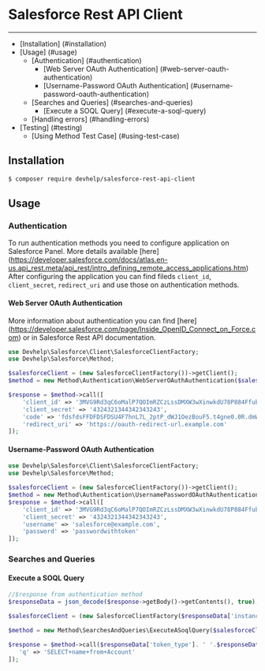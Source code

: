 # Salesforce Rest API Client
------------

* [Installation] (#installation)
* [Usage] (#usage)
    * [Authentication] (#authentication)
        * [Web Server OAuth Authentication] (#web-server-oauth-authentication)
        * [Username-Password OAuth Authentication] (#username-password-oauth-authentication)
    * [Searches and Queries] (#searches-and-queries)
        * [Execute a SOQL Query] (#execute-a-soql-query)
    * [Handling errors] (#handling-errors)
* [Testing] (#testing)
    * [Using Method Test Case] (#using-test-case)
    
## Installation

```sh
$ composer require devhelp/salesforce-rest-api-client
```

## Usage

### Authentication

To run authentication methods you need to configure application on Salesforce Panel. 
More details available [here] (https://developer.salesforce.com/docs/atlas.en-us.api_rest.meta/api_rest/intro_defining_remote_access_applications.htm)
After configuring the application you can find fileds `client_id`, `client_secret`, `redirect_uri` and use those on authentication methods.

#### Web Server OAuth Authentication

More information about authentication you can find [here] (https://developer.salesforce.com/page/Inside_OpenID_Connect_on_Force.com) 
or in Salesforce Rest API documentation. 

```php
use Devhelp\Salesforce\Client\SalesforceClientFactory;
use Devhelp\Salesforce\Method;

$salesforceClient = (new SalesforceClientFactory())->getClient();
$method = new Method\Authentication\WebServerOAuthAuthentication($salesforceClient);

$response = $method->call([
    'client_id' => '3MVG9Rd3qC6oMalP7QOImRZCzLssDMXW3wXinwkdU78P884FfubCsyxWY1bFBjjGsd1jL.P7vTMRCWwcXidZO',
    'client_secret' => '4324321344342343243',
    'code' => 'fdsfdsFFDFDSFDSU4F7hnL7L_2ptP_dWJ1OezBouF5.t4gne0.0R.dmWrkceHw==',
    'redirect_uri' => 'https://oauth-redirect-url.example.com'
]);

```

#### Username-Password OAuth Authentication

```php
use Devhelp\Salesforce\Client\SalesforceClientFactory;
use Devhelp\Salesforce\Method;

$salesforceClient = (new SalesforceClientFactory())->getClient();
$method = new Method\Authentication\UsernamePasswordOAuthAuthentication($salesforceClient);
$response = $method->call([
    'client_id' => '3MVG9Rd3qC6oMalP7QOImRZCzLssDMXW3wXinwkdU78P884FfubCsyxWY1bFBjjGsd1jL.P7vTMRCWwcXidZO',
    'client_secret' => '4324321344342343243',
    'username' => 'salesforce@example.com',
    'password' => 'passwordwithtoken'
]);
```
### Searches and Queries

#### Execute a SOQL Query

```php
//$response from authentication method
$responseData = json_decode($response->getBody()->getContents(), true); 

$salesforceClient = (new SalesforceClientFactory($responseData['instance_url']))->getClient();

$method = new Method\SearchesAndQueries\ExecuteASoqlQuery($salesforceClient);

$response = $method->call($responseData['token_type']. ' '.$responseData['access_token'], [
   'q' => 'SELECT+name+from+Account'
]);
```
